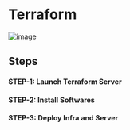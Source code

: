 # Terraform
![image](https://spaceliftio.wpcomstaging.com/wp-content/uploads/2023/03/terraform-architecture-diagram.png)

## Steps
#### STEP-1: Launch Terraform Server
#### STEP-2: Install Softwares
#### STEP-3: Deploy Infra and Server
